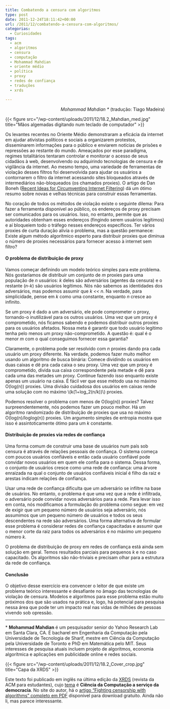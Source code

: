 ```yaml
---
title: Combatendo a censura com algoritmos
type: post
date: 2011-12-24T18:11:42+00:00
url: /2011/12/combatendo-a-censura-com-algoritmos/
categorias:
  - Curiosidades
tags:
  - acm
  - algoritmos
  - censura
  - computação
  - Mohammad Mahdian
  - oriente médio
  - política
  - proxy
  - redes de confiança
  - traduções
  - xrds

---
```

<p style="text-align:right;">
  <em>Mohammad Mahdian *</em> (tradução: Tiago Madeira)
</p>

{{< figure src="/wp-content/uploads/2011/12/18.2_Mahdian_med.jpg" title="Mãos algemadas digitando num teclado de computador" >}}

Os levantes recentes no Oriente Médio demonstraram a eficácia da internet em ajudar ativistas políticos e sociais a organizarem protestos, disseminarem informações para o público e enviarem notícias de prisões e repressões ao restante do mundo. Ameaçados por esse paradigma, regimes totalitários tentaram controlar e monitorar o acesso de seus cidadãos à web, desenvolvendo ou adquirindo tecnologias de censura e de vigilância da internet. Ao mesmo tempo, uma variedade de ferramentas de violação desses filtros foi desenvolvida para ajudar os usuários a contornarem o filtro da internet acessando sites bloqueados através de intermediários não-bloqueados (os chamados proxies). O artigo de Dan Boneh ([Recent Ideas for Circumventing Internet Filtering][2]) dá um ótimo resumo sobre novas e velhas técnicas para construir essas ferramentas.

No coração de todos os métodos de violação existe o seguinte dilema: Para fazer a ferramenta disponível ao público, os endereços de proxy precisam ser comunicados para os usuários. Isso, no entanto, permite que as autoridades obtenham esses endereços (fingindo serem usuários legítimos) e aí bloqueiem todo o tráfego nesses endereços específicos. Ter vários proxies de curta duração alivia o problema, mas a questão permanece: Existe algum método algorítmico esperto para distribuir proxies que diminua o número de proxies necessários para fornecer acesso à internet sem filtro?

#### O problema de distribuição de proxy

Vamos começar definindo um modelo teórico simples para este problema. Nós gostaríamos de distribuir um conjunto de _m_ proxies para uma população de _n_ usuários: _k_ deles são adversários (agentes da censura) e o restante (_n-k_) são usuários legítimos. Nós não sabemos as identidades dos adversários, mas podemos assumir que _k << n_. Na verdade, para simplicidade, pense em _k_ como uma constante, enquanto _n_ cresce ao infinito.

Se um proxy é dado a um adversário, ele pode comprometer o proxy, tornando-o inutilizável para os outros usuários. Uma vez que um proxy é comprometido, nós ficamos sabendo e podemos distribuir outros proxies para os usuários afetados. Nossa meta é garantir que todo usuário legítimo tenha pelo menos um proxy não-comprometido. A questão é: qual é o menor _m_ com o qual conseguimos fornecer essa garantia?

Claramente, o problema pode ser resolvido com _n_ proxies dando pra cada usuário um proxy diferente. Na verdade, podemos fazer muito melhor usando um algoritmo de busca binária: Comece dividindo os usuários em duas caixas e dê pra cada caixa o seu proxy. Uma vez que um proxy é comprometido, divida sua caixa correspondente pela metade e dê para cada uma das metades um proxy. Continue fazendo isso enquanto existe apenas um usuário na caixa. É fácil ver que esse método usa no máximo O(log(n)) proxies. Uma divisão cuidadosa dos usuários em caixas rende uma solução com no máximo \\(k(1+log_2(n/k))\\) proxies.

Podemos resolver o problema com menos de O(log(n)) proxies? Talvez surpreendentemente, nós podemos fazer um pouco melhor. Há um algoritmo randomizado de distribuição de proxies que usa no máximo O(log(n)/loglog(n)) proxies. Um argumento simples de entropia mostra que isso é assintoticamente ótimo para um _k_ constante.

#### Distribuição de proxies via redes de confiança

Uma forma comum de construir uma base de usuários num país sob censura é através de relações pessoais de confiança. O sistema começa com poucos usuários confiáveis e então cada usuário confiável pode convidar novos usuários em quem ele confia para o sistema. Dessa forma, o conjunto de usuários cresce como uma rede de confiança: uma árvore enraizada na qual o conjunto de usuários confiáveis inicial é filho da raiz e arestas indicam relações de confiança.

Usar uma rede de confiança dificulta que um adversário se infiltre na base de usuários. No entanto, o problema é que uma vez que a rede é infiltrada, o adversário pode convidar novos adversários para a rede. Para levar isso em conta, nós modificamos a formulação do problema como segue: em vez de exigir que um pequeno número de usuários seja adversário, nós assumimos que um pequeno número de usuários e todos os seus descendentes na rede são adversários. Uma forma alternativa de formular esse problema é considerar redes de confiança capacitadas e assumir que o menor corte da raiz para todos os adversários é no máximo um pequeno número _k_.

O problema de distribuição de proxy em redes de confiança está ainda sem solução em geral. Temos resultados parciais para pequenos _k_ e no caso capacitado. Os algoritmos são não-triviais e precisam olhar para a estrutura da rede de confiança.

#### Conclusão

O objetivo desse exercício era convencer o leitor de que existe um problema teórico interessante e desafiante no âmago das tecnologias de violação de censura. Modelos e algoritmos para esse problema estão muito próximos dos que são usados na prática e, logo, há potencial para pesquisa nessa área que pode ter um impacto real nas vidas de milhões de pessoas vivendo sob opressão.

* * *

\* **Mohammad Mahdian** é um pesquisador senior do Yahoo Research Lab em Santa Clara, CA. É bacharel em Engenharia da Computação pela Universidade de Tecnologia de Sharif, mestre em Ciência da Computação pela Universidade de Toronto e PhD em Matemática pelo MIT. Seus interesses de pesquisa atuais incluem projeto de algoritmos, economia algorítmica e aplicações em publicidade online e redes sociais.

{{< figure src="/wp-content/uploads/2011/12/18.2_Cover_crop.jpg" title="Capa da XRDS" >}}

Este texto foi publicado em inglês na última edição da [XRDS][4] (revista da ACM para estudantes), cujo [tema][5] é **Ciência da Computação a serviço da democracia**. No site do autor, há o [artigo “Fighting censorship with algorithms” completo em PDF][6] disponível para download gratuito. Ainda não li, mas parece interessante.

 [2]: http://dl.acm.org/citation.cfm?id=2043250
 [4]: http://xrds.acm.org/
 [5]: http://xrds.acm.org/images/DLImages/18.2_Cover_crop.jpg
 [6]: http://www.mahdian.org/censorship.pdf

